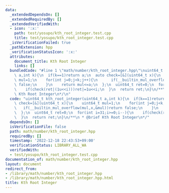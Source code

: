 ```yaml
---
data:
  _extendedDependsOn: []
  _extendedRequiredBy: []
  _extendedVerifiedWith:
  - icon: ':x:'
    path: test/yosupo/kth_root_integer.test.cpp
    title: test/yosupo/kth_root_integer.test.cpp
  _isVerificationFailed: true
  _pathExtension: hpp
  _verificationStatusIcon: ':x:'
  attributes:
    document_title: Kth Root Integer
    links: []
  bundledCode: "#line 1 \"math/number/kth_root_integer.hpp\"\nuint64_t kth_root_integer(uint64_t\
    \ a,int k){\n  if(k==1)return a;\n  auto check=[&](uint64_t x){\n    uint64_t\
    \ mul=1;\n    for(int j=0;j<k;j++){\n      if(__builtin_mul_overflow(mul,x,&mul))return\
    \ false;\n    }\n    return mul<=a;\n  };\n  uint64_t ret=0;\n  for(int i=31;i>=0;i--){\n\
    \    if(check(ret|(1u<<i)))ret|=1u<<i;\n  }\n  return ret;\n}\n/**\n * @brief\
    \ Kth Root Integer\n*/\n"
  code: "uint64_t kth_root_integer(uint64_t a,int k){\n  if(k==1)return a;\n  auto\
    \ check=[&](uint64_t x){\n    uint64_t mul=1;\n    for(int j=0;j<k;j++){\n   \
    \   if(__builtin_mul_overflow(mul,x,&mul))return false;\n    }\n    return mul<=a;\n\
    \  };\n  uint64_t ret=0;\n  for(int i=31;i>=0;i--){\n    if(check(ret|(1u<<i)))ret|=1u<<i;\n\
    \  }\n  return ret;\n}\n/**\n * @brief Kth Root Integer\n*/"
  dependsOn: []
  isVerificationFile: false
  path: math/number/kth_root_integer.hpp
  requiredBy: []
  timestamp: '2022-12-18 22:43:53+09:00'
  verificationStatus: LIBRARY_ALL_WA
  verifiedWith:
  - test/yosupo/kth_root_integer.test.cpp
documentation_of: math/number/kth_root_integer.hpp
layout: document
redirect_from:
- /library/math/number/kth_root_integer.hpp
- /library/math/number/kth_root_integer.hpp.html
title: Kth Root Integer
---
```

